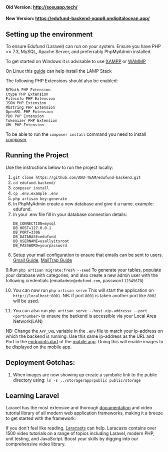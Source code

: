 #### Old Version: http://sosuapp.tech/
#### New Version: https://edufund-backend-xgqq6.ondigitalocean.app/

## Setting up the environment

To ensure Edufund (Laravel) can run on your system. Ensure you have PHP >= 7.3, MySQL, Apache Server, and preferrably PhpMyAdmin installed.

To get started on Windows it is advisable to use [XAMPP](https://www.apachefriends.org/index.html) or [WAMMP](https://www.wampserver.com/en/)

On Linux this [guide](https://www.linuxbabe.com/ubuntu/install-lamp-stack-ubuntu-20-04-server-desktop) can help install the LAMP Stack

The following PHP Extensions should also be enabled: 
```
BCMath PHP Extension
Ctype PHP Extension
Fileinfo PHP Extension
JSON PHP Extension
Mbstring PHP Extension
OpenSSL PHP Extension
PDO PHP Extension
Tokenizer PHP Extension
XML PHP Extension
```
To be able to run the ```composer install``` command you need to install [composer](https://getcomposer.org/)


## Running the Project

Use the instructions below to run the project locally:

1. ```git clone https://github.com/ANU-TEAM/edufund-backend.git```
2. ```cd edufund-backend/```
3. ```composer install```
4. ```cp .env.example .env```
5. ```php artisan key:generate```
6. In PhpMyAdmin create a new database and give it a name. example: edufund.
7. In your .env file fill in your database connection details:
    ```
    DB_CONNECTION=mysql
    DB_HOST=127.0.0.1
    DB_PORT=3306
    DB_DATABASE=edufund
    DB_USERNAME=usallyitsroot
    DB_PASSWORD=yourpassword
    ```
8. Setup your mail configuration to ensure that emails can be sent to users. [Gmail Guide](https://www.itsolutionstuff.com/post/laravel-8-mail-laravel-8-send-email-tutorialexample.html), [MailTrap Guide](https://www.itsolutionstuff.com/post/how-to-send-mail-in-laravel-8-using-mailtrapexample.html)

9.Run ```php artisan migrate:fresh --seed``` To generate your tables, populate your database with categories, and also create a new admin user with the following credentials (email```admin@edufund.com```, password ```12345678```)

10. You can now run ```php artisan serve``` This will start the application on ```http://localhost:8001```. NB: If port ```8001``` is taken another port like ```8002``` will be used.

11. You can also run ```php artisan serve --host <ip-address> --port <portnumber>``` to ensure the backend is accessible via your Local Area Network(LAN)

NB: Change the ```APP_URL``` variable in the ```.env``` file to match your ip-address on which the backend is running. Use this same ip-address as the URL and Port in the [endpoints.dart](https://github.com/ANU-TEAM/edufund-mobileapp/blob/develop/lib/utils/endpoints.dart) of the [mobile app](https://github.com/ANU-TEAM/edufund-mobileapp). Doing this will enable images to be displayed on the mobile app.


## Deployment Gotchas:

1. When images are now showing up create a symbolic link to the public directory using: ```ln -s ../storage/app/public public/storage```


## Learning Laravel

Laravel has the most extensive and thorough [documentation](https://laravel.com/docs) and video tutorial library of all modern web application frameworks, making it a breeze to get started with the framework.

If you don't feel like reading, [Laracasts](https://laracasts.com) can help. Laracasts contains over 1500 video tutorials on a range of topics including Laravel, modern PHP, unit testing, and JavaScript. Boost your skills by digging into our comprehensive video library.
